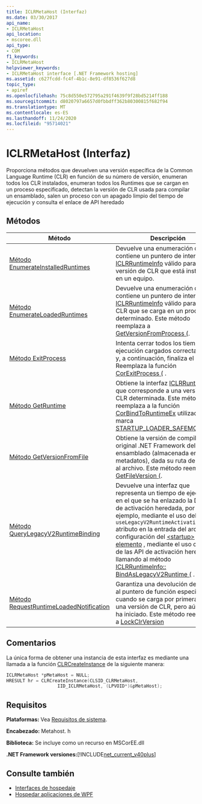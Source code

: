 ```yaml
---
title: ICLRMetaHost (Interfaz)
ms.date: 03/30/2017
api_name:
- ICLRMetaHost
api_location:
- mscoree.dll
api_type:
- COM
f1_keywords:
- ICLRMetaHost
helpviewer_keywords:
- ICLRMetaHost interface [.NET Framework hosting]
ms.assetid: c627fcdd-fc4f-4b1c-8e91-df8536f627d8
topic_type:
- apiref
ms.openlocfilehash: 75c8d550e572795a291f4639f9f28bd5214ff188
ms.sourcegitcommit: d8020797a6657d0fbbdff362b80300815f682f94
ms.translationtype: MT
ms.contentlocale: es-ES
ms.lasthandoff: 11/24/2020
ms.locfileid: "95714021"
---
```

# <a name="iclrmetahost-interface"></a>ICLRMetaHost (Interfaz)

Proporciona métodos que devuelven una versión específica de la Common Language Runtime (CLR) en función de su número de versión, enumeran todos los CLR instalados, enumeran todos los Runtimes que se cargan en un proceso especificado, detectan la versión de CLR usada para compilar un ensamblado, salen un proceso con un apagado limpio del tiempo de ejecución y consulta el enlace de API heredado  
  
## <a name="methods"></a>Métodos  
  
|Método|Descripción|  
|------------|-----------------|  
|[Método EnumerateInstalledRuntimes](iclrmetahost-enumerateinstalledruntimes-method.md)|Devuelve una enumeración que contiene un puntero de interfaz [ICLRRuntimeInfo](iclrruntimeinfo-interface.md) válido para cada versión de CLR que está instalada en un equipo.|  
|[Método EnumerateLoadedRuntimes](iclrmetahost-enumerateloadedruntimes-method.md)|Devuelve una enumeración que contiene un puntero de interfaz [ICLRRuntimeInfo](iclrruntimeinfo-interface.md) válido para cada CLR que se carga en un proceso determinado. Este método reemplaza a [GetVersionFromProcess (](getversionfromprocess-function.md).|  
|[Método ExitProcess](iclrmetahost-exitprocess-method.md)|Intenta cerrar todos los tiempos de ejecución cargados correctamente y, a continuación, finaliza el proceso. Reemplaza la función [CorExitProcess (](corexitprocess-function.md) .|  
|[Método GetRuntime](iclrmetahost-getruntime-method.md)|Obtiene la interfaz [ICLRRuntimeInfo](iclrruntimeinfo-interface.md) que corresponde a una versión de CLR determinada. Este método reemplaza a la función [CorBindToRuntimeEx](corbindtoruntimeex-function.md) utilizada con la marca [STARTUP_LOADER_SAFEMODE](startup-flags-enumeration.md) .|  
|[Método GetVersionFromFile](iclrmetahost-getversionfromfile-method.md)|Obtiene la versión de compilación original .NET Framework del ensamblado (almacenada en los metadatos), dada su ruta de acceso al archivo. Este método reemplaza a [GetFileVersion (](getfileversion-function.md).|  
|[Método QueryLegacyV2RuntimeBinding](iclrmetahost-querylegacyv2runtimebinding-method.md)|Devuelve una interfaz que representa un tiempo de ejecución en el que se ha enlazado la Directiva de activación heredada, por ejemplo, mediante el uso del `useLegacyV2RuntimeActivationPolicy` atributo en la entrada del archivo de configuración del [ \<startup> elemento](../../configure-apps/file-schema/startup/startup-element.md) , mediante el uso directo de las API de activación heredadas o llamando al método [ICLRRuntimeInfo:: BindAsLegacyV2Runtime (](iclrruntimeinfo-bindaslegacyv2runtime-method.md) .|  
|[Método RequestRuntimeLoadedNotification](iclrmetahost-requestruntimeloadednotification-method.md)|Garantiza una devolución de llamada al puntero de función especificado cuando se carga por primera vez una versión de CLR, pero aún no se ha iniciado. Este método reemplaza a [LockClrVersion](lockclrversion-function.md)|  
  
## <a name="remarks"></a>Comentarios  

 La única forma de obtener una instancia de esta interfaz es mediante una llamada a la función [CLRCreateInstance](clrcreateinstance-function.md) de la siguiente manera:  
  
```cpp  
ICLRMetaHost *pMetaHost = NULL;  
HRESULT hr = CLRCreateInstance(CLSID_CLRMetaHost,  
                   IID_ICLRMetaHost, (LPVOID*)&pMetaHost);  
```  
  
## <a name="requirements"></a>Requisitos  

 **Plataformas:** Vea [Requisitos de sistema](../../get-started/system-requirements.md).  
  
 **Encabezado:** Metahost. h  
  
 **Biblioteca:** Se incluye como un recurso en MSCorEE.dll  
  
 **.NET Framework versiones:**[!INCLUDE[net_current_v40plus](../../../../includes/net-current-v40plus-md.md)]  
  
## <a name="see-also"></a>Consulte también

- [Interfaces de hospedaje](hosting-interfaces.md)
- [Hospedar aplicaciones de WPF](index.md)
